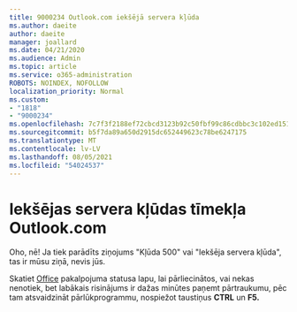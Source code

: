 ```yaml
---
title: 9000234 Outlook.com iekšējā servera kļūda
ms.author: daeite
author: daeite
manager: joallard
ms.date: 04/21/2020
ms.audience: Admin
ms.topic: article
ms.service: o365-administration
ROBOTS: NOINDEX, NOFOLLOW
localization_priority: Normal
ms.custom:
- "1818"
- "9000234"
ms.openlocfilehash: 7c7f3f2188ef72cbcd3123b92c50fbf99c86cdbbc3c102ed151df341dc6f5910
ms.sourcegitcommit: b5f7da89a650d2915dc652449623c78be6247175
ms.translationtype: MT
ms.contentlocale: lv-LV
ms.lasthandoff: 08/05/2021
ms.locfileid: "54024537"
---
```

# <a name="internal-server-errors-in-outlookcom"></a>Iekšējas servera kļūdas tīmekļa Outlook.com

Oho, nē! Ja tiek parādīts ziņojums "Kļūda 500" vai "Iekšēja servera kļūda", tas ir mūsu ziņā, nevis jūs.

Skatiet [Office](https://portal.office.com/servicestatus) pakalpojuma statusa lapu, lai pārliecinātos, vai nekas nenotiek, bet labākais risinājums ir dažas minūtes paņemt pārtraukumu, pēc tam atsvaidzināt pārlūkprogrammu, nospiežot taustiņus **CTRL** un **F5.**